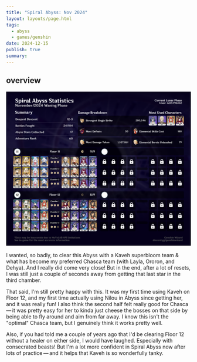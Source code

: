 ```yaml
---
title: "Spiral Abyss: Nov 2024"
layout: layouts/page.html
tags:
  - abyss
  - games/genshin
date: 2024-12-15
publish: true
summary:
---
```


## overview

![Abyss Overview](./photos/11-24_abyss.png)

I wanted, so badly, to clear this Abyss with a Kaveh superbloom team & what has become my preferred Chasca team (with Layla, Ororon, and Dehya). And I really did come very close! But in the end, after a lot of resets, I was still just a couple of seconds away from getting that last star in the third chamber.

That said, I'm still pretty happy with this. It was my first time using Kaveh on Floor 12, and my first time actually using Nilou in Abyss since getting her, and it was really fun! I also think the second half felt really good for Chasca — it was pretty easy for her to kinda just cheese the bosses on that side by being able to fly around and aim from far away. I know this isn't the "optimal" Chasca team, but I genuinely think it works pretty well.

Also, if you had told me a couple of years ago that I'd be clearing Floor 12 without a healer on either side, I would have laughed. Especially with consecrated beasts! But I'm a lot more confident in Spiral Abyss now after lots of practice — and it helps that Kaveh is so wonderfully tanky.
